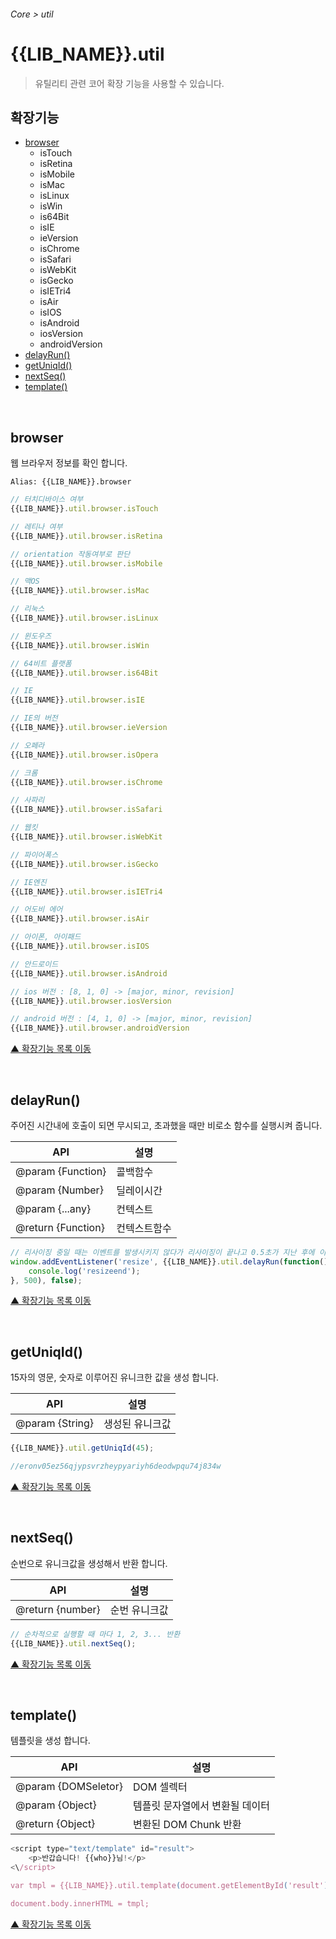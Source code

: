 ###### Core > util

# {{LIB_NAME}}.util
> 유틸리티 관련 코어 확장 기능을 사용할 수 있습니다.

## 확장기능

- [browser](#browser)
    - isTouch
    - isRetina
    - isMobile
    - isMac
    - isLinux
    - isWin
    - is64Bit
    - isIE
    - ieVersion
    - isChrome
    - isSafari
    - isWebKit
    - isGecko
    - isIETri4
    - isAir
    - isIOS
    - isAndroid
    - iosVersion
    - androidVersion
- [delayRun()](#delayrun)
- [getUniqId()](#getuniqid)
- [nextSeq()](#nextseq)
- [template()](#template)

<br>

## browser
웹 브라우저 정보를 확인 합니다.

`Alias: {{LIB_NAME}}.browser`

```js
// 터치디바이스 여부
{{LIB_NAME}}.util.browser.isTouch
```
```js
// 레티나 여부
{{LIB_NAME}}.util.browser.isRetina
```
```js
// orientation 작동여부로 판단
{{LIB_NAME}}.util.browser.isMobile
```
```js
// 맥OS
{{LIB_NAME}}.util.browser.isMac
```
```js
// 리눅스
{{LIB_NAME}}.util.browser.isLinux

```
```js
// 윈도우즈
{{LIB_NAME}}.util.browser.isWin
```
```js
// 64비트 플랫폼
{{LIB_NAME}}.util.browser.is64Bit
```
```js
// IE
{{LIB_NAME}}.util.browser.isIE
```
```js
// IE의 버전
{{LIB_NAME}}.util.browser.ieVersion
```
```js
// 오페라
{{LIB_NAME}}.util.browser.isOpera
```
```js
// 크롬
{{LIB_NAME}}.util.browser.isChrome
```
```js
// 사파리
{{LIB_NAME}}.util.browser.isSafari
```
```js
// 웹킷
{{LIB_NAME}}.util.browser.isWebKit
```
```js
// 파이어폭스
{{LIB_NAME}}.util.browser.isGecko
```
```js
// IE엔진
{{LIB_NAME}}.util.browser.isIETri4
```
```js
// 어도비 에어
{{LIB_NAME}}.util.browser.isAir
```
```js
// 아이폰, 아이패드
{{LIB_NAME}}.util.browser.isIOS
```
```js
// 안드로이드
{{LIB_NAME}}.util.browser.isAndroid
```
```js
// ios 버전 : [8, 1, 0] -> [major, minor, revision]
{{LIB_NAME}}.util.browser.iosVersion
```
```js
// android 버전 : [4, 1, 0] -> [major, minor, revision]
{{LIB_NAME}}.util.browser.androidVersion
```

[▲ 확장기능 목록 이동](#확장기능)

<br>

## delayRun()
주어진 시간내에 호출이 되면 무시되고, 초과했을 때만 비로소 함수를 실행시켜 줍니다.

API | 설명
--- | ---
@param {Function} | 콜백함수
@param {Number} | 딜레이시간
@param {...any} | 컨텍스트
@return {Function} | 컨텍스트함수

```js
// 리사이징 중일 때는 이벤트를 발생시키지 않다가 리사이징이 끝나고 0.5초가 지난 후에 이벤트를 발생시키고자 할 경우 사용.
window.addEventListener('resize', {{LIB_NAME}}.util.delayRun(function() {
    console.log('resizeend');
}, 500), false);
```

[▲ 확장기능 목록 이동](#확장기능)

<br>

## getUniqId()
15자의 영문, 숫자로 이루어진 유니크한 값을 생성 합니다.

API | 설명
--- | ---
@param {String} | 생성된 유니크값

```js
{{LIB_NAME}}.util.getUniqId(45);

//eronv05ez56qjypsvrzheypyariyh6deodwpqu74j834w
```

[▲ 확장기능 목록 이동](#확장기능)

<br>

## nextSeq()
순번으로 유니크값을 생성해서 반환 합니다.

API | 설명
--- | ---
@return {number} | 순번 유니크값

```js
// 순차적으로 실행할 때 마다 1, 2, 3... 반환
{{LIB_NAME}}.util.nextSeq();
```

[▲ 확장기능 목록 이동](#확장기능)

<br>

## template()
템플릿을 생성 합니다.

API | 설명
--- | ---
@param {DOMSeletor} | DOM 셀렉터
@param {Object} | 템플릿 문자열에서 변환될 데이터
@return {Object} | 변환된 DOM Chunk 반환

```js
<script type="text/template" id="result">
    <p>반갑습니다! {{who}}님!</p>
<\/script>

var tmpl = {{LIB_NAME}}.util.template(document.getElementById('result'), {who: 'woonyzzang'});

document.body.innerHTML = tmpl;
```

[▲ 확장기능 목록 이동](#확장기능)
